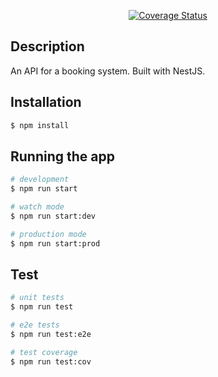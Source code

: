 <p align="center">
    <a href='https://coveralls.io/github/jasoncarty/booking-system-api?branch=master'><img src='https://coveralls.io/repos/github/jasoncarty/booking-system-api/badge.svg?branch=master' alt='Coverage Status' /></a>
</p>

## Description

An API for a booking system. Built with NestJS.

## Installation

```bash
$ npm install
```

## Running the app

```bash
# development
$ npm run start

# watch mode
$ npm run start:dev

# production mode
$ npm run start:prod
```

## Test

```bash
# unit tests
$ npm run test

# e2e tests
$ npm run test:e2e

# test coverage
$ npm run test:cov
```
